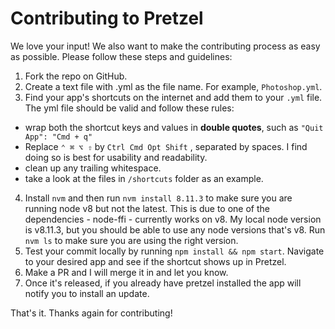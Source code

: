 # Contributing to Pretzel

We love your input! We also want to make the contributing process as easy as possible. Please follow these steps and guidelines:

1.  Fork the repo on GitHub.
2.  Create a text file with <your-app-name>.yml as the file name. For example, `Photoshop.yml`.
3.  Find your app's shortcuts on the internet and add them to your `.yml` file. The yml file should be valid and follow these rules:

* wrap both the shortcut keys and values in **double quotes**, such as `"Quit App": "Cmd + q"`
* Replace `⌃ ⌘ ⌥ ⇧` by `Ctrl Cmd Opt Shift` , separated by spaces. I find doing so is best for usability and readability.
* clean up any trailing whitespace.
* take a look at the files in `/shortcuts` folder as an example.

4.  Install `nvm` and then run `nvm install 8.11.3` to make sure you are running node v8 but not the latest. This is due to one of the dependencies - node-ffi - currently works on v8. My local node version is v8.11.3, but you should be able to use any node versions that's v8. Run `nvm ls` to make sure you are using the right version.
5.  Test your commit locally by running `npm install && npm start`. Navigate to your desired app and see if the shortcut shows up in Pretzel.
6.  Make a PR and I will merge it in and let you know.
7.  Once it's released, if you already have pretzel installed the app will notify you to install an update.

That's it. Thanks again for contributing!
